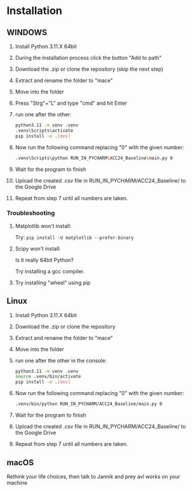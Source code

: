 # Installation

## WINDOWS

1. Install Python 3.11.X 64bit
1. During the installation process click the button "Add to path"
1. Download the .zip or clone the repository (skip the next step)
1. Extract and rename the folder to "mace"
1. Move into the folder
1. Press "Strg"+"L" and type "cmd" and hit Enter
1. run one after the other:

    ```sh
    python3.11 -m venv .venv
    .venv\Scripts\activate
    pip install -e .[dev]
    ```

1. Now run the following command replacing "0" with the given number:

    ```sh
    .venv\Scripts\python RUN_IN_PYCHARM\ACC24_Baseline\main.py 0
    ```

1. Wait for the program to finish
1. Upload the created .csv file in RUN_IN_PYCHARM/ACC24_Baseline/ to the Google Drive
1. Repeat from step 7 until all numbers are taken.

### Troubleshooting

1. Matplotlib won't install:

    Try: ```pip install -U matplotlib --prefer-binary```

1. Scipy won't install:

    Is it really 64bit Python?

    Try installing a gcc compiler.

1. Try installing "wheel" using pip

## Linux

1. Install Python 3.11.X 64bit
1. Download the .zip or clone the repository
1. Extract and rename the folder to "mace"
1. Move into the folder
1. run one after the other in the console:

    ```sh
    python3.11 -m venv .venv
    source .venv/bin/activate
    pip install -e .[dev]
    ```

1. Now run the following command replacing "0" with the given number:

    ```sh
    .venv/bin/python RUN_IN_PYCHARM/ACC24_Baseline/main.py 0
    ```

1. Wait for the program to finish
1. Upload the created .csv file in RUN_IN_PYCHARM/ACC24_Baseline/ to the Google Drive
1. Repeat from step 7 until all numbers are taken.

## macOS

Rethink your life choices, then talk to Jannik and prey avl works on your machine
